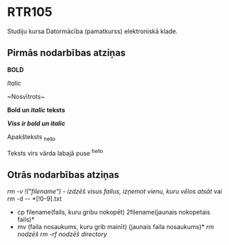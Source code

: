 # RTR105
Studiju kursa Datormācība (pamatkurss) elektroniskā klade.

## Pirmās nodarbības atziņas
**BOLD**

*Italic*

~Nosvītrots~

**Bold un _italic_ teksts**

***Viss ir bold un italic***

Apakšteksts <sub>hello</sub>

Teksts virs vārda labajā puse <sup>hello</sup>

## Otrās nodarbības atziņas
 *rm -v !("filename") - izdzēš visus failus, izņemot vienu, kuru vēlos atsāt* vai rm -d -- *[!0-9].txt
 * cp filename(fails, kuru gribu nokopēt) 2filename(jaunais nokopetais fails)*
 * mv (faila nosaukums, kuru grib mainīt) (jaunais faila nosaukums)*
 *rm nodzēš*
 *rm -rf nodzēš directory*
